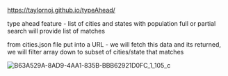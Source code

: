 https://taylornoj.github.io/typeAhead/

type ahead feature - list of cities and states with population
full or partial search will provide list of matches

from cities.json file put into a URL - we will fetch this data and its returned, 
we will filter array down to subset of cities/state that matches

![B63A529A-8AD9-4AA1-835B-BBB62921D0FC_1_105_c](https://user-images.githubusercontent.com/86984482/147791786-42057855-0b0b-4d73-9bce-c8c81d986e31.jpeg)
